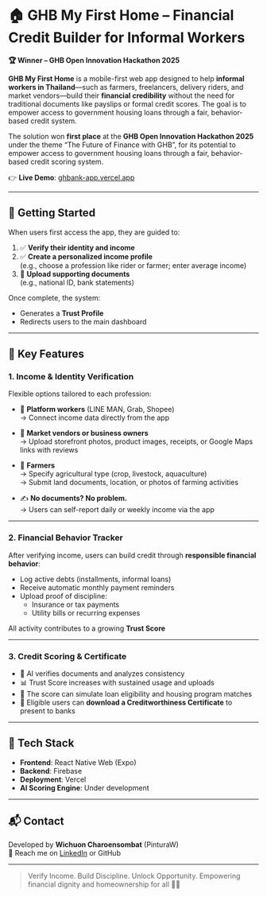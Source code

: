 # 🏠 GHB My First Home – Financial Credit Builder for Informal Workers

**🏆 Winner – GHB Open Innovation Hackathon 2025**

**GHB My First Home** is a mobile-first web app designed to help **informal workers in Thailand**—such as farmers, freelancers, delivery riders, and market vendors—build their **financial credibility** without the need for traditional documents like payslips or formal credit scores. The goal is to empower access to government housing loans through a fair, behavior-based credit system.

The solution won **first place** at the **GHB Open Innovation Hackathon 2025** under the theme “The Future of Finance with GHB”, for its potential to empower access to government housing loans through a fair, behavior-based credit scoring system.

👉 **Live Demo**: [ghbank-app.vercel.app](https://ghbank-app.vercel.app)

---

## 🚀 Getting Started

When users first access the app, they are guided to:

1. ✅ **Verify their identity and income**
2. ✅ **Create a personalized income profile**  
   (e.g., choose a profession like rider or farmer; enter average income)
3. 📎 **Upload supporting documents**  
   (e.g., national ID, bank statements)

Once complete, the system:
- Generates a **Trust Profile**
- Redirects users to the main dashboard

---

## 🔑 Key Features

### 1. Income & Identity Verification

Flexible options tailored to each profession:

- 🔗 **Platform workers** (LINE MAN, Grab, Shopee)  
  → Connect income data directly from the app

- 🏪 **Market vendors or business owners**  
  → Upload storefront photos, product images, receipts, or Google Maps links with reviews

- 🌾 **Farmers**  
  → Specify agricultural type (crop, livestock, aquaculture)  
  → Submit land documents, location, or photos of farming activities

- ✍️ **No documents? No problem.**  
  → Users can self-report daily or weekly income via the app

---

### 2. Financial Behavior Tracker

After verifying income, users can build credit through **responsible financial behavior**:

- Log active debts (installments, informal loans)
- Receive automatic monthly payment reminders
- Upload proof of discipline:
  - Insurance or tax payments
  - Utility bills or recurring expenses

All activity contributes to a growing **Trust Score**

---

### 3. Credit Scoring & Certificate

- 🤖 AI verifies documents and analyzes consistency
- 📊 Trust Score increases with sustained usage and uploads
- 🏦 The score can simulate loan eligibility and housing program matches
- 📄 Eligible users can **download a Creditworthiness Certificate** to present to banks

---

## 🧠 Tech Stack

- **Frontend**: React Native Web (Expo)
- **Backend**: Firebase
- **Deployment**: Vercel
- **AI Scoring Engine**: Under development

---

## 📬 Contact  
Developed by **Wichuon Charoensombat** (PinturaW)  
📧 Reach me on [LinkedIn](https://www.linkedin.com/in/wichuon-charoensombat) or GitHub

---

> Verify Income. Build Discipline. Unlock Opportunity.
> Empowering financial dignity and homeownership for all 🌱🏡

